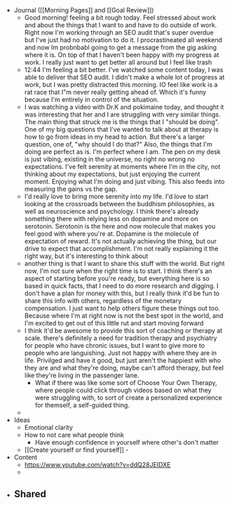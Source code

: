 - Journal ([[Morning Pages]] and [[Goal Review]])
    - Good morning! feeling a bit rough today. Feel stressed about work and about the things that I want to and have to do outside of work. Right now I'm working through an SEO audit that's super overdue but I've just had no motivation to do it. I procrastineated all weekend and now Im probnbabl going to get a message from the gig asking where it is. On top of that I haven't been happy with my progress at work. I really just want to get better all around but I feel like trash
    - 12:44 I'm feeling a bit better. I've watched some content today, I was able to deliver that SEO audit. I didn't make a whole lot of progress at work, but I was pretty distracted this morning. IO feel like work is a rat race that I"m never really getting ahead of. Which it's funny because I'm entirely in control of the situation. 
    - I was watching a video with Dr.K and pokimaine today, and thought it was interesting that her and I are struggling with very similar things. The main thing that struck me is the things that I "should be doing". One of my big questions that I've wanted to talk about at therapy is how to go from ideas in my head to action. But there's a larger question, one of, "why should I do that?" Also, the things that I'm doing are perfect as is. I'm perfect where I am. The pen on my desk is just vibing, existing in the universe, no right no wrong no expectations. I've felt serenity at moments where I'm in the city, not thinking about my expectations, but just enjoying the current moment. Enjoying what I'm doing and just vibing. This also feeds into measuring the gains vs the gap.
    - I'd really love to bring more serenity into my life. I'd love to start looking at the crossroads between the buddhism philosophies, as well as neuroscience and psychology. I think there's already something there with relying less on dopamine and more on serotonin. Serotonin is the here and now molecule that makes you feel good with where you're at. Dopamine is the molecule of expectation of reward. It's not actually achieving the thing, but our drive to expect that accomplishment. I'm not really explaining it the right way, but it's interesting to think about
    - another thing is that I want to share this stuff with the world. But right now, I'm not sure when the right time is to start. I think there's an aspect of starting before you're ready, but everything here is so based in quick facts, that I need to do more research and digging. I don't have a plan for money with this, but I really think it'd be fun to share this info with others, regardless of the monetary compensation. I just want to help others figure these things out too. Because where I'm at right now is not the best spot in the world, and I'm excited to get out of this little rut and start moving forward
    - I think it'd be awesome to provide this sort of coaching or therapy at scale. there's definitely a need for tradition therapy and psychiatry for people who have chronic issues, but I want to give more to people who are languishing. Just not happy with where they are in life. Privilged and have it good, but just aren't the happiest with who they are and what they're doing, maybe can't afford therapy, but feel like they're living in the passenger lane. 
        - What if there was like some sort of Choose Your Own Therapy, where people could click through videos based on what they were struggling with, to sort of create a personalized experience for themself, a self-guided thing. 
    - 
- Ideas
    - Emotional clarity 
    - How to not care what people think 
        - Have enough confidence in yourself where other's don't matter
    - [[Create yourself or find yourself]]
                - 
- Content
    - https://www.youtube.com/watch?v=ddQ28JEIDXE 
    - 
- Shared
    - 
